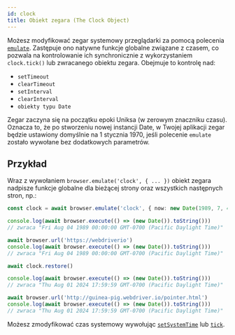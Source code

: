 ```yaml
---
id: clock
title: Obiekt zegara (The Clock Object)
---
```


Możesz modyfikować zegar systemowy przeglądarki za pomocą polecenia [`emulate`](/docs/emulation). Zastępuje ono natywne funkcje globalne związane z czasem, co pozwala na kontrolowanie ich synchronicznie z wykorzystaniem `clock.tick()` lub zwracanego obiektu zegara. Obejmuje to kontrolę nad:

- `setTimeout`
- `clearTimeout`
- `setInterval`
- `clearInterval`
- `obiekty typu Date`

Zegar zaczyna się na początku epoki Uniksa (w zerowym znaczniku czasu). Oznacza to, że po stworzeniu nowej instancji Date, w Twojej aplikacji zegar będzie ustawiony domyślnie na 1 stycznia 1970, jeśli polecenie `emulate` zostało wywołane bez dodatkowych parametrów.

## Przykład

Wraz z wywołaniem `browser.emulate('clock', { ... })` obiekt zegara nadpisze funkcje globalne dla bieżącej strony oraz wszystkich następnych stron, np.:

```ts
const clock = await browser.emulate('clock', { now: new Date(1989, 7, 4) })

console.log(await browser.execute(() => (new Date()).toString()))
// zwraca "Fri Aug 04 1989 00:00:00 GMT-0700 (Pacific Daylight Time)"

await browser.url('https://webdriverio')
console.log(await browser.execute(() => (new Date()).toString()))
// zwraca "Fri Aug 04 1989 00:00:00 GMT-0700 (Pacific Daylight Time)"

await clock.restore()

console.log(await browser.execute(() => (new Date()).toString()))
// zwraca "Thu Aug 01 2024 17:59:59 GMT-0700 (Pacific Daylight Time)"

await browser.url('http://guinea-pig.webdriver.io/pointer.html')
console.log(await browser.execute(() => (new Date()).toString()))
// zwraca "Thu Aug 01 2024 17:59:59 GMT-0700 (Pacific Daylight Time)"
```

Możesz zmodyfikować czas systemowy wywołując [`setSystemTime`](/docs/api/clock/setSystemTime) lub [`tick`](/docs/api/clock/tick).
